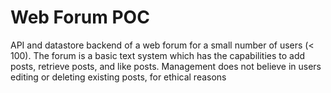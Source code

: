 # Web Forum POC
API and datastore backend of a web forum for a small number of users (&lt; 100). The forum is a basic text system which has the capabilities to add posts, retrieve posts, and like posts. Management does not believe in users editing or deleting existing posts, for ethical reasons
